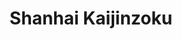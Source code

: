 --- 
title: "Shanhai Kaijinzoku"
publishdate: "2019-1-29T16:48:46+02:00"
src: "https://365manga.net/manga/shanhai-kaijinzoku"
image: "https://data.365manga.net/images/thumbnails/30706-shanhai-kaijinzoku.jpg"
description: " Fay Tonpou is a Banbetsu (half-man half-animal) who became a mercenary. He is contacted by a young girl who gives him a very special mission. She is in possession of a yeast that would allow to distill a very special alcohol, the Dream alcohol. Eager to recreate the alcohol that has not been manufactured for decades, she asks him to protect her in order to safeguard the…"
---